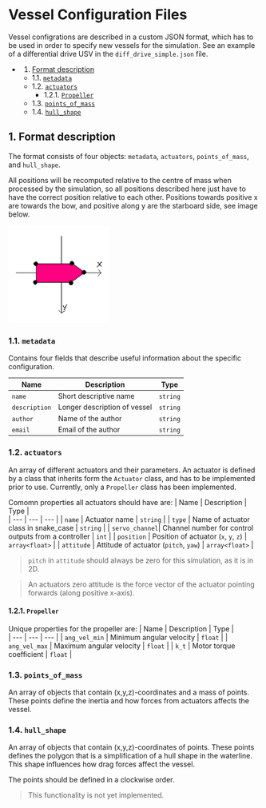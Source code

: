 # Vessel Configuration Files

Vessel configrations are described in a custom JSON format, which has to be used in order to specify new vessels for the simulation.
See an example of a differential drive USV in the `diff_drive_simple.json` file.

<!-- vscode-markdown-toc -->
* 1. [Format description](#Formatdescription)
	* 1.1. [`metadata`](#metadata)
	* 1.2. [`actuators`](#actuators)
		* 1.2.1. [`Propeller`](#Propeller)
	* 1.3. [`points_of_mass`](#points_of_mass)
	* 1.4. [`hull_shape`](#hull_shape)

<!-- vscode-markdown-toc-config
	numbering=true
	autoSave=true
	/vscode-markdown-toc-config -->
<!-- /vscode-markdown-toc -->

##  1. <a name='Formatdescription'></a>Format description

The format consists of four objects: `metadata`, `actuators`, `points_of_mass`, and `hull_shape`.

All positions will be recomputed relative to the centre of mass when processed by the simulation, so all positions described here just have to have the correct position relative to each other.
Positions towards positive x are towards the bow, and positive along y are the starboard side, see image below.

<img src="../assets/images/boat_NED.png" alt="boat_NED.png" style="width:200px;"/>

###  1.1. <a name='metadata'></a>`metadata`

Contains four fields that describe useful information about the specific configuration.

| Name          | Description                   | Type      |     
| ---           | ---                           | ---       |
| `name`        | Short descriptive name        | `string`  |
| `description` | Longer description of vessel  | `string`  |
| `author`      | Name of the author            | `string`  |
| `email`       | Email of the author           | `string`  |

###  1.2. <a name='actuators'></a>`actuators`

An array of different actuators and their parameters.
An actuator is defined by a class that inherits form the `Actuator` class, and has to be implemented prior to use. Currently, only a `Propeller` class has been implemented.

Comomn properties all actuators should have are:
| Name          | Description                   | Type      |     
| ---           | ---                           | ---       |
| `name`        | Actuator name                 | `string`  |
| `type`        | Name of actuator class in snake_case  | `string`  |
| `servo_channel`| Channel number for control outputs from a controller | `int`  |
| `position`    | Position of actuator (`x`, `y`, `z`)  | `array<float>`  |
| `attitude`    | Attitude of actuator (`pitch`, `yaw`) | `array<float>`  |

>`pitch` in `attitude` should always be zero for this simulation, as it is in 2D.

> An actuators zero attitude is the force vector of the actuator pointing forwards (along positive x-axis).

####  1.2.1. <a name='Propeller'></a>`Propeller`

Unique properties for the propeller are:
| Name          | Description               | Type      |     
| ---           | ---                       | ---       |
| `ang_vel_min` | Minimum angular velocity  | `float`   |
| `ang_vel_max` | Maximum angular velocity  | `float`   |
| `k_t`         | Motor torque coefficient  | `float`   |


###  1.3. <a name='points_of_mass'></a>`points_of_mass`

An array of objects that contain (x,y,z)-coordinates and a mass of points. These points define the inertia and how forces from actuators affects the vessel.

###  1.4. <a name='hull_shape'></a>`hull_shape`

An array of objects that contain (x,y,z)-coordinates of points.
These points defines the polygon that is a simplification of a hull shape in the waterline. This shape influences how drag forces affect the vessel.

The points should be defined in a clockwise order.

> This functionality is not yet implemented.
